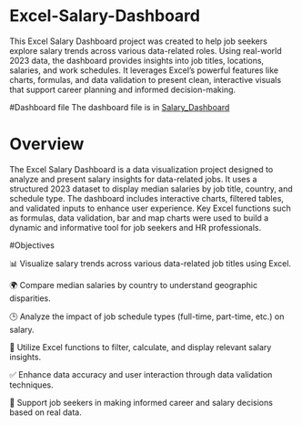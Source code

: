 # Excel-Salary-Dashboard


This Excel Salary Dashboard project was created to help job seekers explore salary trends across various data-related roles. Using real-world 2023 data, the dashboard provides insights into job titles, locations, salaries, and work schedules. It leverages Excel’s powerful features like charts, formulas, and data validation to present clean, interactive visuals that support career planning and informed decision-making.

#Dashboard file
The dashboard file is in <a href= "https://github.com/YashwanthKumaran/Excel-Salary-Dashboard/blob/main/1_Salary_Dashboard%20(1).xlsx">Salary_Dashboard</a>

# Overview
The Excel Salary Dashboard is a data visualization project designed to analyze and present salary insights for data-related jobs. It uses a structured 2023 dataset to display median salaries by job title, country, and schedule type. The dashboard includes interactive charts, filtered tables, and validated inputs to enhance user experience. Key Excel functions such as formulas, data validation, bar and map charts were used to build a dynamic and informative tool for job seekers and HR professionals.

#Objectives

📊 Visualize salary trends across various data-related job titles using Excel.

🌍 Compare median salaries by country to understand geographic disparities.

🕒 Analyze the impact of job schedule types (full-time, part-time, etc.) on salary.

🧮 Utilize Excel functions to filter, calculate, and display relevant salary insights.

✅ Enhance data accuracy and user interaction through data validation techniques.

💼 Support job seekers in making informed career and salary decisions based on real data.
